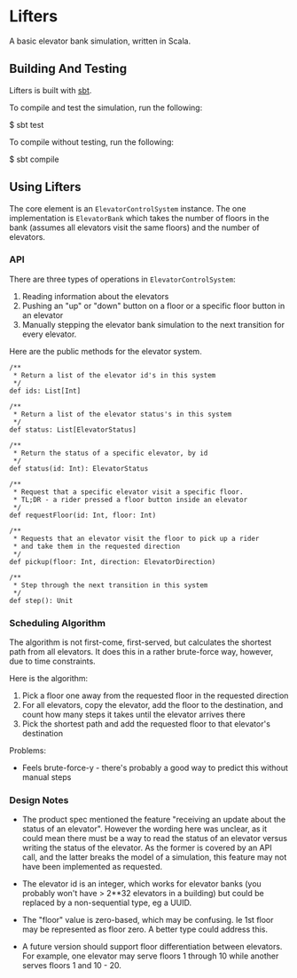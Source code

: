 # Lifters

A basic elevator bank simulation, written in Scala.


## Building And Testing

Lifters is built with [sbt](https://github.com/sbt/sbt).

To compile and test the simulation, run the following:

  $ sbt test
  

To compile without testing, run the following:

  $ sbt compile


## Using Lifters

The core element is an `ElevatorControlSystem` instance. The one implementation is `ElevatorBank` which takes the number of floors in the bank (assumes all elevators visit the same floors) and the number of elevators.


### API

There are three types of operations in `ElevatorControlSystem`:

1. Reading information about the elevators
2. Pushing an "up" or "down" button on a floor or a specific floor button in an elevator
3. Manually stepping the elevator bank simulation to the next transition for every elevator.

Here are the public methods for the elevator system.


    /**
     * Return a list of the elevator id's in this system
     */
    def ids: List[Int]

    /**
     * Return a list of the elevator status's in this system
     */
    def status: List[ElevatorStatus]

    /**
     * Return the status of a specific elevator, by id
     */
    def status(id: Int): ElevatorStatus

    /**
     * Request that a specific elevator visit a specific floor.
     * TL;DR - a rider pressed a floor button inside an elevator
     */
    def requestFloor(id: Int, floor: Int)

    /**
     * Requests that an elevator visit the floor to pick up a rider
     * and take them in the requested direction
     */
    def pickup(floor: Int, direction: ElevatorDirection)

    /**
     * Step through the next transition in this system
     */
    def step(): Unit



### Scheduling Algorithm

The algorithm is not first-come, first-served, but calculates the shortest path from all elevators. It does this in a rather brute-force way, however, due to time constraints.

Here is the algorithm:

1. Pick a floor one away from the requested floor in the requested direction
2. For all elevators, copy the elevator, add the floor to the destination, and count how many steps it takes until the elevator arrives there
3. Pick the shortest path and add the requested floor to that elevator's destination

Problems:

* Feels brute-force-y - there's probably a good way to predict this without manual steps



### Design Notes

* The product spec mentioned the feature "receiving an update about the status of an elevator".
However the wording here was unclear, as it could mean there must be a way to read the status of an elevator
versus writing the status of the elevator. As the former is covered by an API call, and the latter
breaks the model of a simulation, this feature may not have been implemented as requested.

* The elevator id is an integer, which works for elevator banks (you probably won't have > 2**32 elevators in a building)
but could be replaced by a non-sequential type, eg a UUID.

* The "floor" value is zero-based, which may be confusing. Ie 1st floor may be represented as floor zero. A better type could address this.

* A future version should support floor differentiation between elevators. For example,
one elevator may serve floors 1 through 10 while another serves floors 1 and 10 - 20.








